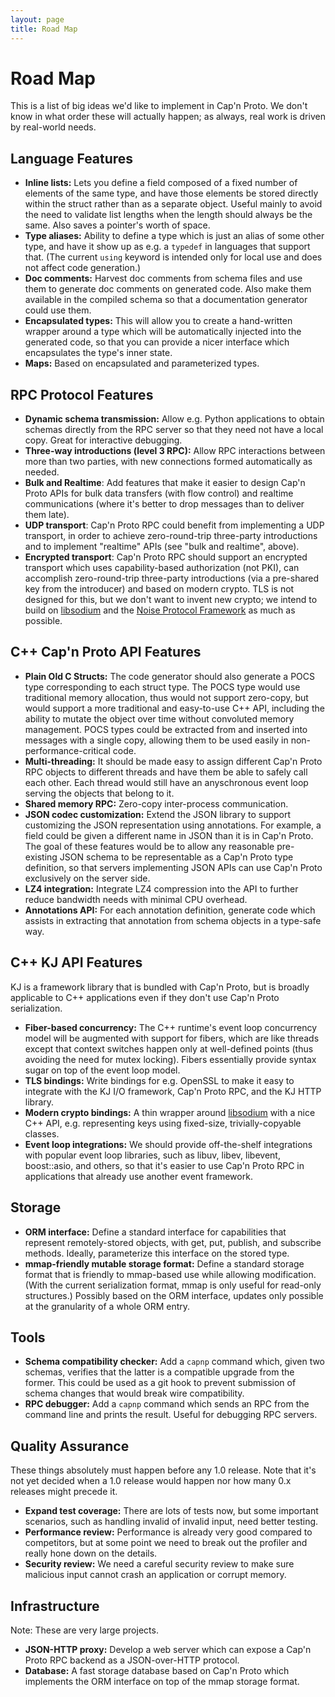 ```yaml
---
layout: page
title: Road Map
---
```


# Road Map

This is a list of big ideas we'd like to implement in Cap'n Proto. We don't know in what order
these will actually happen; as always, real work is driven by real-world needs.

## Language Features

* **Inline lists:**  Lets you define a field composed of a fixed number of elements of the same
  type, and have those elements be stored directly within the struct rather than as a separate
  object.  Useful mainly to avoid the need to validate list lengths when the length should always
  be the same.  Also saves a pointer's worth of space.
* **Type aliases:**  Ability to define a type which is just an alias of some other type, and
  have it show up as e.g. a `typedef` in languages that support that.  (The current `using`
  keyword is intended only for local use and does not affect code generation.)
* **Doc comments:**  Harvest doc comments from schema files and use them to generate doc comments
  on generated code.  Also make them available in the compiled schema so that a documentation
  generator could use them.
* **Encapsulated types:**  This will allow you to create a hand-written wrapper around a
  type which will be automatically injected into the generated code, so that you can provide a
  nicer interface which encapsulates the type's inner state.
* **Maps:**  Based on encapsulated and parameterized types.

## RPC Protocol Features

* **Dynamic schema transmission:**  Allow e.g. Python applications to obtain schemas directly from
  the RPC server so that they need not have a local copy.  Great for interactive debugging.
* **Three-way introductions (level 3 RPC):**  Allow RPC interactions between more than two parties,
  with new connections formed automatically as needed.
* **Bulk and Realtime**: Add features that make it easier to design Cap'n Proto APIs for bulk
  data transfers (with flow control) and realtime communications (where it's better to drop
  messages than to deliver them late).
* **UDP transport**: Cap'n Proto RPC could benefit from implementing a UDP transport, in order
  to achieve zero-round-trip three-party introductions and to implement "realtime" APIs (see
  "bulk and realtime", above).
* **Encrypted transport**: Cap'n Proto RPC should support an encrypted transport which uses
  capability-based authorization (not PKI), can accomplish zero-round-trip three-party
  introductions (via a pre-shared key from the introducer) and based on modern crypto. TLS is
  not designed for this, but we don't want to invent new crypto; we intend to build on
  [libsodium](https://github.com/jedisct1/libsodium) and the
  [Noise Protocol Framework](http://noiseprotocol.org/) as much as possible.

## C++ Cap'n Proto API Features

* **Plain Old C Structs:** The code generator should also generate a POCS type corresponding
  to each struct type. The POCS type would use traditional memory allocation, thus would not
  support zero-copy, but would support a more traditional and easy-to-use C++ API, including
  the ability to mutate the object over time without convoluted memory management. POCS types
  could be extracted from and inserted into messages with a single copy, allowing them to be
  used easily in non-performance-critical code.
* **Multi-threading:**  It should be made easy to assign different Cap'n Proto RPC objects
  to different threads and have them be able to safely call each other. Each thread would still
  have an anyschronous event loop serving the objects that belong to it.
* **Shared memory RPC:**  Zero-copy inter-process communication.
* **JSON codec customization:**  Extend the JSON library to support customizing the JSON
  representation using annotations. For example, a field could be given a different name in
  JSON than it is in Cap'n Proto. The goal of these features would be to allow any reasonable
  pre-existing JSON schema to be representable as a Cap'n Proto type definition, so that
  servers implementing JSON APIs can use Cap'n Proto exclusively on the server side.
* **LZ4 integration:**  Integrate LZ4 compression into the API to further reduce bandwidth needs
  with minimal CPU overhead.
* **Annotations API:**  For each annotation definition, generate code which assists in extracting
  that annotation from schema objects in a type-safe way.

## C++ KJ API Features

KJ is a framework library that is bundled with Cap'n Proto, but is broadly applicable to C++
applications even if they don't use Cap'n Proto serialization.

* **Fiber-based concurrency:**  The C++ runtime's event loop concurrency model will be augmented
  with support for fibers, which are like threads except that context switches happen only at
  well-defined points (thus avoiding the need for mutex locking).  Fibers essentially provide
  syntax sugar on top of the event loop model.
* **TLS bindings:** Write bindings for e.g. OpenSSL to make it easy to integrate with the KJ
  I/O framework, Cap'n Proto RPC, and the KJ HTTP library.
* **Modern crypto bindings:** A thin wrapper around
  [libsodium](https://github.com/jedisct1/libsodium) with a nice C++ API, e.g. representing
  keys using fixed-size, trivially-copyable classes.
* **Event loop integrations:** We should provide off-the-shelf integrations with popular event
  loop libraries, such as libuv, libev, libevent, boost::asio, and others, so that it's easier
  to use Cap'n Proto RPC in applications that already use another event framework.

## Storage

* **ORM interface:**  Define a standard interface for capabilities that represent remotely-stored
  objects, with get, put, publish, and subscribe methods.  Ideally, parameterize this interface
  on the stored type.
* **mmap-friendly mutable storage format:**  Define a standard storage format that is friendly
  to mmap-based use while allowing modification.  (With the current serialization format, mmap
  is only useful for read-only structures.)  Possibly based on the ORM interface, updates only
  possible at the granularity of a whole ORM entry.

## Tools

* **Schema compatibility checker:**  Add a `capnp` command which, given two schemas, verifies
  that the latter is a compatible upgrade from the former.  This could be used as a git hook
  to prevent submission of schema changes that would break wire compatibility.
* **RPC debugger:**  Add a `capnp` command which sends an RPC from the command line and prints
  the result.  Useful for debugging RPC servers.

## Quality Assurance

These things absolutely must happen before any 1.0 release.  Note that it's not yet decided when
a 1.0 release would happen nor how many 0.x releases might precede it.

* **Expand test coverage:**  There are lots of tests now, but some important scenarios, such as
  handling invalid of invalid input, need better testing.
* **Performance review:**  Performance is already very good compared to competitors, but at some
  point we need to break out the profiler and really hone down on the details.
* **Security review:**  We need a careful security review to make sure malicious input cannot
  crash an application or corrupt memory.

## Infrastructure

Note:  These are very large projects.

* **JSON-HTTP proxy:**  Develop a web server which can expose a Cap'n Proto RPC backend as a
  JSON-over-HTTP protocol.
* **Database:**  A fast storage database based on Cap'n Proto which implements the ORM interface
  on top of the mmap storage format.
